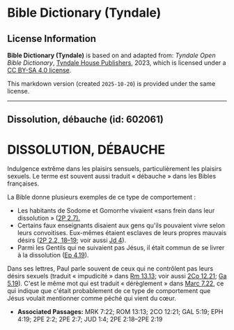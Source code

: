 # Bible Dictionary (Tyndale)

## License Information

**Bible Dictionary (Tyndale)** is based on and adapted from: _Tyndale Open Bible Dictionary_, [Tyndale House Publishers](https://tyndaleopenresources.com/), 2023, which is licensed under a [CC BY-SA 4.0 license](https://creativecommons.org/licenses/by-sa/4.0/legalcode.en).

This markdown version (created `2025-10-20`) is provided under the same license.



--------------------------------

## Dissolution, débauche (id: 602061)

DISSOLUTION, DÉBAUCHE
=====================

Indulgence extrême dans les plaisirs sensuels, particulièrement les plaisirs sexuels. Le terme est souvent aussi traduit « débauche » dans les Bibles françaises.

La Bible donne plusieurs exemples de ce type de comportement :

* Les habitants de Sodome et Gomorrhe vivaient «sans frein dans leur dissolution » ([2P 2\.7\).](https://ref.ly/2Pet2:7)
* Certains faux enseignants disaient aux gens qu'ils pouvaient vivre selon leurs convoitises. Eux\-mêmes étaient esclaves de leurs propres mauvais désirs ([2P 2\.2, 18–19](https://ref.ly/2Pet2:2,2Pet2:18-2Pet2:19); voir aussi [Jd 4](https://ref.ly/Jude1:4)).
* Parmi les Gentils qui ne suivaient pas Jésus, il était commun de se livrer à la dissolution ([Ep 4\.19](https://ref.ly/Eph4:19)).

Dans ses lettres, Paul parle souvent de ceux qui ne contrôlent pas leurs désirs sexuels (traduit « impudicité » dans [Rm 13\.13](https://ref.ly/Rom13:13); voir aussi [2Co 12\.21](https://ref.ly/2Cor12:21); [Ga 5\.19](https://ref.ly/Gal5:19)). C'est le même mot qui est traduit « dérèglement » dans [Marc 7\.22](https://ref.ly/Mark7:22), ce qui indique que c'était probablement de ce type de comportement que Jésus voulait mentionner comme péché qui vient du cœur.

* **Associated Passages:** MRK 7:22; ROM 13:13; 2CO 12:21; GAL 5:19; EPH 4:19; 2PE 2:2; 2PE 2:7; JUD 1:4; 2PE 2:18–2PE 2:19

